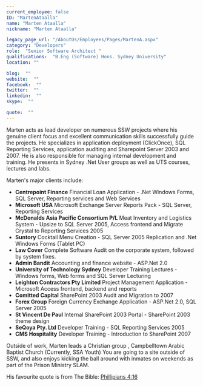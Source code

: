 ```yaml
---
current_employee: false
ID: "MartenAtaalla"
name: "Marten Ataalla"
nickname: "Marten Ataalla"

legacy_page_url: "/AboutUs/Employees/Pages/MartenA.aspx"
category: "Developers"
role:  "Senior Software Architect "
qualifications:  "B.Eng (Software) Hons. Sydney University"
location: ""

blog:  ""
website:  ""
facebook:  ""
twitter:  ""
linkedin:  ""
skype:  ""

quote:  ""
---
```


Marten acts as lead developer on numerous SSW projects where his genuine client focus and excellent communication skills successfully guide the projects. He specializes in application deployment (ClickOnce), SQL Reporting Services, application auditing and Sharepoint Server 2003 and 2007. He is also responsible for managing internal development and training. He presents in Sydney .Net User groups as well as UTS courses, lectures and labs.

Marten's major clients include: 

*   **Centrepoint Finance** Financial Loan Application - .Net Windows Forms, SQL Server, Reporting services and Web Services 
*   **Microsoft USA** Microsoft Exchange Server Reports Pack - SQL Server, Reporting Services
*   **McDonalds Asia Pacific Consortium P/L** Meat Inventory and Logistics System - Upsize to SQL Server 2005, Access frontend and Migrate Crystal to Reporting Services 2005
*   **Suntory** Cocktail Menu Creation - SQL Server 2005 Replication and .Net Windows Forms (Tablet PC)
*   **Law Cover** Complete Software Audit on the corporate system, followed by system fixes.
*   **Admin Bandit** Accounting and finance website - ASP.Net 2.0
*   **University of Technology Sydney** Developer Training Lectures - Windows forms, Web forms and SQL Server Lecturing
*   **Leighton Contractors Pty Limited** Project Management Application - Microsoft Access frontend, backend and reports 
*   **Comitted Capital** SharePoint 2003 Audit and Migration to 2007 
*   **Forex Group** Foreign Currency Exchange Application - ASP.Net 2.0, SQL Server 2005 
*   **St Vincent De Paul** Internal SharePoint 2003 Portal - SharePoint 2003 theme design 
*   **SeQoya Pty. Ltd** Developer Training - SQL Reporting Services 2005 
*   **CMS Hospitality** Developer Training - Introduction to SharePoint 2007 

Outside of work, Marten leads a Christian group , Campbelltown Arabic Baptist Church (Currently, SSA Youth) You are going to a site outside of SSW, and also enjoys kicking the ball around with inmates on weekends as part of the Prison Ministry SLAM. 

His favourite quote is from The Bible: [Phillipians 4:16](http://www.biblegateway.com/passage/?search=Phillipians%204:13&version=50%3b)